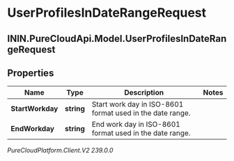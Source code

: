 # UserProfilesInDateRangeRequest

## ININ.PureCloudApi.Model.UserProfilesInDateRangeRequest

## Properties

|Name | Type | Description | Notes|
|------------ | ------------- | ------------- | -------------|
| **StartWorkday** | **string** | Start work day in ISO-8601 format used in the date range. | |
| **EndWorkday** | **string** | End work day in ISO-8601 format used in the date range. | |



_PureCloudPlatform.Client.V2 239.0.0_
